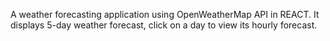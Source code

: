 A weather forecasting application using OpenWeatherMap API in REACT. It displays 5-day weather forecast, click on a day to view its hourly forecast.
